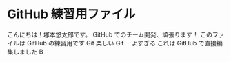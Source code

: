 # GitHub 練習用ファイル

こんにちは！塚本悠太郎です。
GitHub でのチーム開発、頑張ります！
このファイルは GitHub の練習用です
Git 楽しい
Git 　よすぎる
これは GitHub で直接編集しました
B
